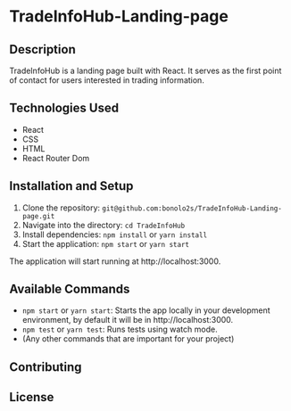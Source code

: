 # TradeInfoHub-Landing-page

## Description

TradeInfoHub is a landing page built with React. It serves as the first point of contact for users interested in trading information.

## Technologies Used

- React
- CSS
- HTML
- React Router Dom

## Installation and Setup

1. Clone the repository: `git@github.com:bonolo2s/TradeInfoHub-Landing-page.git`
2. Navigate into the directory: `cd TradeInfoHub`
3. Install dependencies: `npm install` or `yarn install`
4. Start the application: `npm start` or `yarn start`

The application will start running at http://localhost:3000.

## Available Commands

- `npm start` or `yarn start`: Starts the app locally in your development environment, by default it will be in http://localhost:3000.
- `npm test` or `yarn test`: Runs tests using watch mode.
- (Any other commands that are important for your project)

## Contributing



## License

